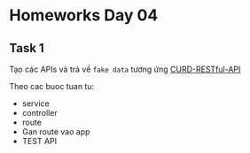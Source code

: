 # Homeworks Day 04

## Task 1

Tạo các APIs và trả về `fake data` tương ứng [CURD-RESTful-API](CURD-RESTful-API/readme.md)

Theo cac buoc tuan tu:

- service
- controller
- route
- Gan route vao app
- TEST API